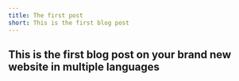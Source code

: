 ```yaml
---
title: The first post
short: This is the first blog post
---
```


## This is the first blog post on your brand new website in multiple languages

